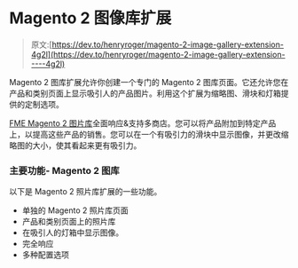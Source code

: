 # Magento 2 图像库扩展

> 原文:[https://dev.to/henryroger/magento-2-image-gallery-extension-4g2l](https://dev.to/henryroger/magento-2-image-gallery-extension-----4g2l)

Magento 2 图库扩展允许你创建一个专门的 Magento 2 图库页面。它还允许您在产品和类别页面上显示吸引人的产品图片。利用这个扩展为缩略图、滑块和灯箱提供的定制选项。

[FME Magento 2 图片库](https://marketplace.magento.com/fme-photogallery.html)全面响应&支持多商店。您可以将产品附加到特定产品上，以提高这些产品的销售。您可以在一个有吸引力的滑块中显示图像，并更改缩略图的大小，使其看起来更有吸引力。

### 主要功能- Magento 2 图库

以下是 Magento 2 照片库扩展的一些功能。

*   单独的 Magento 2 照片库页面
*   产品和类别页面上的照片库
*   在吸引人的灯箱中显示图像。
*   完全响应
*   多种配置选项